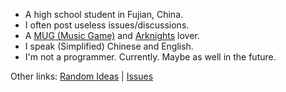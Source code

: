 - A high school student in Fujian, China.
- I often post useless issues/discussions.
- A [MUG (Music Game)](https://en.wikipedia.org/wiki/Music_video_game) and [Arknights](https://ak.hypergryph.com/) lover.
- I speak (Simplified) Chinese and English.
- I'm not a programmer. Currently. Maybe as well in the future.

Other links: [Random Ideas](./ideas.md) | [Issues](https://github.com/ZeroAurora/ZeroAurora/issues)
